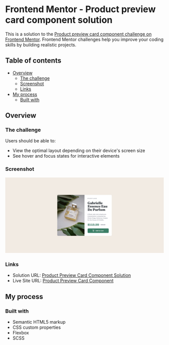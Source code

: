 # Frontend Mentor - Product preview card component solution

This is a solution to the [Product preview card component challenge on Frontend Mentor](https://www.frontendmentor.io/challenges/product-preview-card-component-GO7UmttRfa). Frontend Mentor challenges help you improve your coding skills by building realistic projects. 

## Table of contents

- [Overview](#overview)
  - [The challenge](#the-challenge)
  - [Screenshot](#screenshot)
  - [Links](#links)
- [My process](#my-process)
  - [Built with](#built-with)

## Overview

### The challenge

Users should be able to:

- View the optimal layout depending on their device's screen size
- See hover and focus states for interactive elements

### Screenshot

![](./screenshot.jpg)

### Links

- Solution URL: [Product Preview Card Component Solution](https://github.com/telsabate-hub/product-preview-card-component)
- Live Site URL: [Product Preview Card Component](https://telsabate-hub.github.io/product-preview-card-component/)

## My process

### Built with

- Semantic HTML5 markup
- CSS custom properties
- Flexbox
- SCSS

